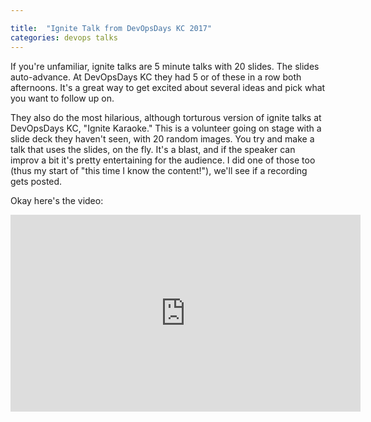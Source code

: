```yaml
---

title:  "Ignite Talk from DevOpsDays KC 2017"
categories: devops talks
---
```


If you're unfamiliar, ignite talks are 5 minute talks with 20 slides. The slides auto-advance. At DevOpsDays KC they had 5 or  of these in a row both afternoons. It's a great way to get excited about several ideas and pick what you want to follow up on.

They also do the most hilarious, although torturous version of ignite talks at DevOpsDays KC, "Ignite Karaoke." This is a volunteer going on stage with a slide deck they haven't seen, with 20 random images. You try and make a talk that uses the slides, on the fly. It's a blast, and if the speaker can improv a bit it's pretty entertaining for the audience. I did one of those too (thus my start of "this time I know the content!"), we'll see if a recording gets posted.

Okay here's the video:

<iframe width="560" height="315" src="https://www.youtube.com/embed/B4_3jK_Hyec" frameborder="0" allowfullscreen></iframe>
